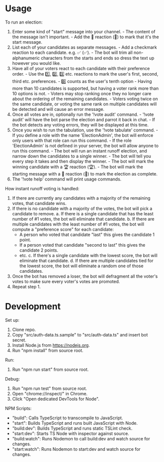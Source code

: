 ﻿# Usage

To run an election:
  1. Enter some kind of "start" message into your channel.
    - The content of the message isn't important.
    - Add the :beginner: reaction (🔰) to mark that it's the start message.
  2. List each of your candidates as separate messages.
    - Add a checkmark reaction to each candidate. e.g. :white_check_mark: (✅).
    - The bot will trim all non-alphanumeric characters from the starts and ends so dress the text up however you would like.
  3. Have all of your voters react to each candidate with their preference order.
    - Use the :one:, :two:, :three: etc. reactions to mark the user's first, second, third etc. preferences.
    - :zero: counts as the user's tenth option
    - Having more than 10 candidates is supported, but having a voter rank more than 10 options is not.
    - Voters may stop ranking once they no longer care about the ordering of the remaining candidates.
    - Voters voting twice on the same candidate, or voting the same rank on multiple candidates will be detected and will cause an error message.
  4. Once all votes are in, optionally run the '!vote audit' command.
    - '!vote audit' will have the bot parse the election and parrot it back in chat.
    - If the bot detects any voting errors, they will be displayed at this time.
  5. Once you wish to run the tabulation, use the '!vote tabulate' command.
    - If you define a role with the name 'ElectionAdmin', the bot will enforce only users with that role can run this command.
    - If the role 'ElectionAdmin' is not defined in your server, the bot will allow anyone to run this command.
    - The bot will run an instant runoff election, and narrow down the candidates to a single winner.
    - The bot will tell you every step it takes and then display the winner.
    - The bot will mark the winning candidate with a :trophy: reaction (🏆).
    - The bot will mark the starting message with a :checkered_flag: reaction (🏁) to mark the election as complete.
  6. The '!vote help' command will print usage commands.

How instant runoff voting is handled:
  1. If there are currently any candidates with a majority of the remaining votes, that candidate wins.
  2. If there is no candidate with a majority of the votes, the bot will pick a candidate to remove.
    a. If there is a single candidate that has the least number of #1 votes, the bot will eliminate that candidate.
    b. If there are multiple candidates with the least number of #1 votes, the bot will compute a "preference score" for each candidate:
      - A person who voted that candidate "last" this gives the candidate 1 point.
      - If a person voted that candidate "second to last" this gives the candidate 2 points.
      - etc.
    c. If there's a single candidate with the lowest score, the bot will eliminate that candidate.
    d. If there are multiple candidates tied for the lowest score, the bot will eliminate a random one of those candidates.
  3. Once the bot has removed a loser, the bot will defragment all the voter's votes to make sure every voter's votes are promoted.
  4. Repeat step 1.

# Development

Set up:
  1. Clone repo.
  2. Copy "src/auth-data.ts.sample" to "src/auth-data.ts" and insert bot secret.
  3. Install Node.js from https://nodejs.org.
  4. Run "npm install" from source root.

Run:
  1. Run "npm run start" from source root.

Debug:
  1. Run "npm run test" from source root.
  2. Open "chrome://inspect/" in Chrome.
  3. Click "Open dedicated DevTools for Node".

NPM Scripts:
  - "build": Calls TypeScript to transcompile to JavaScript.
  - "start": Builds TypeScript and runs built JavaScript with Node.
  - "build:dev": Builds TypeScript and runs static TSLint check.
  - "start:dev": Starts TS Node with inspector against source.
  - "build:watch": Runs Nodemon to call build:dev and watch source for changes.
  - "start:watch": Runs Nodemon to start:dev and watch source for changes.